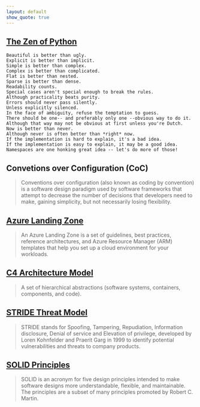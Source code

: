 ```yaml
---
layout: default
show_quote: true
---
```


## [The Zen of Python](https://www.python.org/dev/peps/pep-0020/)

``` text
Beautiful is better than ugly.
Explicit is better than implicit.
Simple is better than complex.
Complex is better than complicated.
Flat is better than nested.
Sparse is better than dense.
Readability counts.
Special cases aren't special enough to break the rules.
Although practicality beats purity.
Errors should never pass silently.
Unless explicitly silenced.
In the face of ambiguity, refuse the temptation to guess.
There should be one-- and preferably only one --obvious way to do it.
Although that way may not be obvious at first unless you're Dutch.
Now is better than never.
Although never is often better than *right* now.
If the implementation is hard to explain, it's a bad idea.
If the implementation is easy to explain, it may be a good idea.
Namespaces are one honking great idea -- let's do more of those!
```
## Convetions over Configuration (CoC)

> Conventions over configuration (also known as coding by convention) is a software design paradigm used by software frameworks that attempt to decrease the number of decisions that developers need to make, gaining simplicity, but not necessarily losing flexibility.

## [Azure Landing Zone](https://learn.microsoft.com/en-us/azure/cloud-adoption-framework/ready/landing-zone/)

> An Azure Landing Zone is a set of guidelines, best practices, reference architectures, and Azure Resource Manager (ARM) templates that help you set up a cloud environment for your workloads.

## [C4 Architecture Model](https://c4model.com/)

> A set of hierarchical abstractions (software systems, containers, components, and code).

## [STRIDE Threat Model](https://learn.microsoft.com/en-us/azure/security/develop/threat-modeling-tool-threats#stride-model)

> STRIDE stands for Spoofing, Tampering, Repudiation, Information disclosure, Denial of service and Elevation of privilege, developed by Loren Kohnfelder and Praerit Garg in 1999 to identify potential vulnerabilities and threats to company products.

## [SOLID Principles](https://en.wikipedia.org/wiki/SOLID)

> SOLID is an acronym for five design principles intended to make software designs more understandable, flexible, and maintainable. The principles are a subset of many principles promoted by Robert C. Martin.
